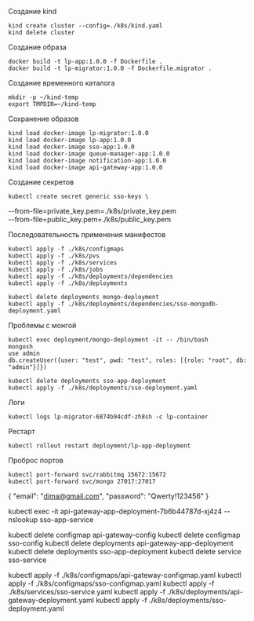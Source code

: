 Создание kind

    kind create cluster --config=./k8s/kind.yaml
    kind delete cluster

Создание образа

    docker build -t lp-app:1.0.0 -f Dockerfile .
    docker build -t lp-migrator:1.0.0 -f Dockerfile.migrator .

Создание временного каталога

    mkdir -p ~/kind-temp
    export TMPDIR=~/kind-temp

Сохранение образов

    kind load docker-image lp-migrator:1.0.0
    kind load docker-image lp-app:1.0.0
    kind load docker-image sso-app:1.0.0
    kind load docker-image queue-manager-app:1.0.0
    kind load docker-image notification-app:1.0.0
    kind load docker-image api-gateway-app:1.0.0

Создание секретов

    kubectl create secret generic sso-keys \
  --from-file=private_key.pem=./k8s/private_key.pem \
  --from-file=public_key.pem=./k8s/public_key.pem

Последовательность применения манифестов

    kubectl apply -f ./k8s/configmaps
    kubectl apply -f ./k8s/pvs
    kubectl apply -f ./k8s/services
    kubectl apply -f ./k8s/jobs
    kubectl apply -f ./k8s/deployments/dependencies
    kubectl apply -f ./k8s/deployments

    kubectl delete deployments mongo-deployment
    kubectl apply -f ./k8s/deployments/dependencies/sso-mongodb-deployment.yaml

Проблемы с монгой

    kubectl exec deployment/mongo-deployment -it -- /bin/bash
    mongosh
    use admin
    db.createUser({user: "test", pwd: "test", roles: [{role: "root", db: "admin"}]})

    kubectl delete deployments sso-app-deployment
    kubectl apply -f ./k8s/deployments/sso-deployment.yaml

Логи

    kubectl logs lp-migrator-6874b94cdf-zh8sh -c lp-container

Рестарт

    kubectl rollout restart deployment/lp-app-deployment

Проброс портов

    kubectl port-forward svc/rabbitmq 15672:15672
    kubectl port-forward svc/mongo 27017:27017

{
  "email": "dima@gmail.com",
  "password": "Qwerty!123456"
}

kubectl exec -it api-gateway-app-deployment-7b6b44787d-xj4z4 -- nslookup sso-app-service


kubectl delete configmap api-gateway-config
kubectl delete configmap sso-config
kubectl delete deployments api-gateway-app-deployment
kubectl delete deployments sso-app-deployment
kubectl delete service sso-service

kubectl apply -f ./k8s/configmaps/api-gateway-configmap.yaml
kubectl apply -f ./k8s/configmaps/sso-configmap.yaml
kubectl apply -f ./k8s/services/sso-service.yaml
kubectl apply -f ./k8s/deployments/api-gateway-deployment.yaml
kubectl apply -f ./k8s/deployments/sso-deployment.yaml

